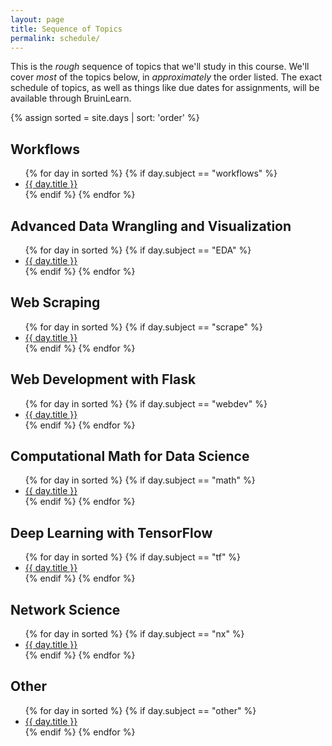 ```yaml
---
layout: page
title: Sequence of Topics
permalink: schedule/
---
```


This is the *rough* sequence of topics that we'll study in this course. 
We'll cover *most* of the topics below, in *approximately* the order listed. 
The exact schedule of topics, as well as things like due dates for assignments, will be available through BruinLearn. 

{% assign sorted = site.days | sort: 'order' %}

## Workflows

<ul>
{% for day in sorted %}
  {% if day.subject == "workflows" %}
    <li>
        <a href="{{ day.link }}" title="{{ day.title }}">{{ day.title }}</a>
    </li>
  {% endif %}
{% endfor %}
</ul>

## Advanced Data Wrangling and Visualization

<ul>
{% for day in sorted %}
  {% if day.subject == "EDA" %}
    <li>
        <a href="{{ day.link }}" title="{{ day.title }}">{{ day.title }}</a>
    </li>
  {% endif %}
{% endfor %}
</ul>

## Web Scraping

<ul>
{% for day in sorted %}
  {% if day.subject == "scrape" %}
    <li>
        <a href="{{ day.link }}" title="{{ day.title }}">{{ day.title }}</a>
    </li>
  {% endif %}
{% endfor %}
</ul>

## Web Development with Flask

<ul>
{% for day in sorted %}
  {% if day.subject == "webdev" %}
    <li>
        <a href="{{ day.link }}" title="{{ day.title }}">{{ day.title }}</a>
    </li>
  {% endif %}
{% endfor %}
</ul>

## Computational Math for Data Science

<ul>
{% for day in sorted %}
  {% if day.subject == "math" %}
    <li>
        <a href="{{ day.link }}" title="{{ day.title }}">{{ day.title }}</a>
    </li>
  {% endif %}
{% endfor %}
</ul>

## Deep Learning with TensorFlow

<ul>
{% for day in sorted %}
  {% if day.subject == "tf" %}
    <li>
        <a href="{{ day.link }}" title="{{ day.title }}">{{ day.title }}</a>
    </li>
  {% endif %}
{% endfor %}
</ul>

## Network Science

<ul>
{% for day in sorted %}
  {% if day.subject == "nx" %}
    <li>
        <a href="{{ day.link }}" title="{{ day.title }}">{{ day.title }}</a>
    </li>
  {% endif %}
{% endfor %}
</ul>

## Other

<ul>
{% for day in sorted %}
  {% if day.subject == "other" %}
    <li>
        <a href="{{ day.link }}" title="{{ day.title }}">{{ day.title }}</a>
    </li>
  {% endif %}
{% endfor %}
</ul>